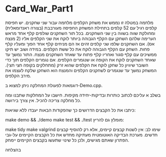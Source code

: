 # Card_War_Part1
מלחמה
במטלה זו נממש את משחק הקלפים מלחמה עבור שני שחקנים. יש חפיסת קלפים רגיל עם 52 קלפים בתחילת המשחק החפיסה מעורבבת (בצורה ראנדומאלית) ומחולקת שווה בשווה בין שני השחקנים. בכל תור השחקנים שולפים קלף אחד מראש הערימה שלהם השחקן עם הקלף הגבוהה ביותר לוקח את שני הקלפים אליו (2 מנצח אס). אם השחקנים שלפו שני קלפים זהים אז הם מניחים קלף אחד הפוך ומעליו קלף פחות. השחק עם הקלף הגבוהה לוקח את כל ששת הקלפים. במידה ושוב יש תיקו ממשיכים עם קלף סגור ואחריו קלף פתוח עד שאחד השחקנים מנצח. התור נמשך עד שאחד השחקנים לוקח את הקופה או שנגמרים הקלפים. אם נגמרים הקלפים תוך כדי השובר שיוויון כל שחקן לוקח את הקלפים שהוא זרק (מתחלקים בקופה חצי חצי). המשחק נמשך עד שנגמרים לשחקנים הקלפים והמנצח הוא השחקן שלקח לעצמו את מירב הקלפים.

דוגמאות לפעולת המחלקה ניתן למצוא ב-Demo.cpp.

בשלב א עליכם לכתוב כותרות ובדיקות-יחידה מקיפות. חישבו על המחלקות שתבנו ומה כל מחלקה צריכה להכיל. אין צורך בירושה.

כיתבו את כל הקבצים הדרושים כך שהפקודות הבאות יעבדו ללא שגיאות:

make demo && ./demo
make test && ./test
מומלץ גם להריץ:

make tidy
make valgrind
שימו לב: אין לשנות קבצים קיימים, אלא רק להוסיף קבצים חדשים. מערכת הבדיקה האוטומטית מעתיקה מחדש את כל הקבצים הקיימים על-גבי הפתרון שאתם מגישים, ולכן כל שינוי שתעשו בקבצים הקיימים יימחק.

בהצלחה
